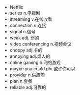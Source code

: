 * Netflix 
* series n.电视剧
* streaming v.在线收看
* connection n.连接
* signal n.信号
* weak adj. 弱的
* video conferencing n.视频会议
* choppy adj.卡的
* annoying adj.烦人的
* online gaming n.网络游戏
* maybe you could phr.或许你可以
* provider n.供应商
* plan n.套餐
* reliable adj.可靠的

